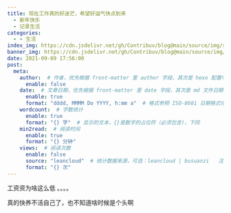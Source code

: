 ```yaml
---
title: 现在工作真的好迷茫，希望好运气快点到来
  - 新年快乐
  - 记录生活
categories:
  - - 生活
index_img: https://cdn.jsdelivr.net/gh/Contribuv/blog@main/source/img/src=http___ioffre.jpg
banner_img: https://cdn.jsdelivr.net/gh/Contribuv/blog@main/source/img/jobitc.jpg.jpg
date: 2021-09-09 17:56:00
post:
  meta:
    author:  # 作者，优先根据 front-matter 里 author 字段，其次是 hexo 配置中 author 值
      enable: false
    date:  # 文章日期，优先根据 front-matter 里 date 字段，其次是 md 文件日期
      enable: true
      format: "dddd, MMMM Do YYYY, h:mm a"  # 格式参照 ISO-8601 日期格式化
    wordcount:  # 字数统计
      enable: true
      format: "{} 字"  # 显示的文本，{}是数字的占位符（必须包含)，下同
    min2read:  # 阅读时间
      enable: true
      format: "{} 分钟"
    views:  # 阅读次数
      enable: false
      source: "leancloud"  # 统计数据来源，可选：leancloud | busuanzi   注意不蒜子会间歇抽风
      format: "{} 次"
---
```


工资资为啥这么低 。。。。

真的快养不活自己了，也不知道啥时候是个头啊